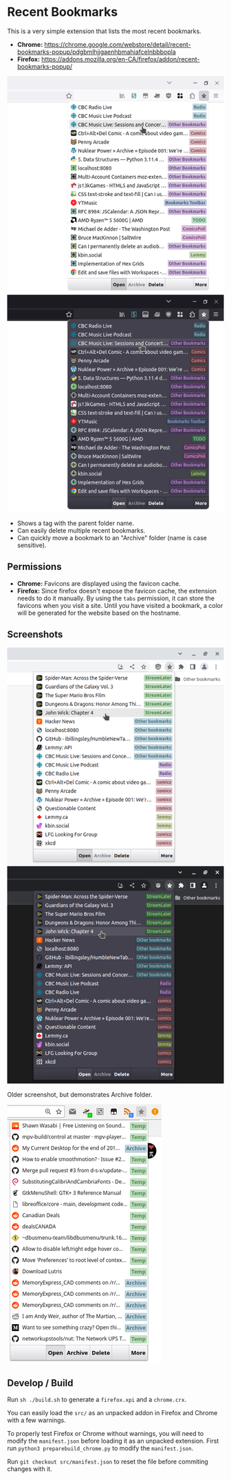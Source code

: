 # Recent Bookmarks

This is a very simple extension that lists the most recent bookmarks.

* **Chrome:** https://chrome.google.com/webstore/detail/recent-bookmarks-popup/pdgbmlhjjgaenhbmahiafcelnbbbopla
* **Firefox:** https://addons.mozilla.org/en-CA/firefox/addon/recent-bookmarks-popup/

![](screenshots/Firefox-LightMode.png)
![](screenshots/Firefox-DarkMode.png)

* Shows a tag with the parent folder name.
* Can easily delete multiple recent bookmarks.
* Can quickly move a bookmark to an "Archive" folder (name is case sensitive).

## Permissions

* **Chrome:** Favicons are displayed using the favicon cache.
* **Firefox:** Since firefox doesn't expose the favicon cache, the extension needs to do it manually. By using the `tabs` permission, it can store the favicons when you visit a site. Until you have visited a bookmark, a color will be generated for the website based on the hostname.

## Screenshots


![](screenshots/Chrome-LightMode.png)
![](screenshots/Chrome-DarkMode.png)

Older screenshot, but demonstrates Archive folder.

![](screenshots/Chrome-OldWithArchiveFolder.png)

## Develop / Build

Run `sh ./build.sh` to generate a `firefox.xpi` and a `chrome.crx`.

You can easily load the `src/` as an unpacked addon in Firefox and Chrome with a few warnings.

To properly test Firefox or Chrome without warnings, you will need to modify the `manifest.json` before loading it as an unpacked extension. First run `python3 preparebuild_chrome.py` to modify the `manifest.json`.

Run `git checkout src/manifest.json` to reset the file before commiting changes with it.

